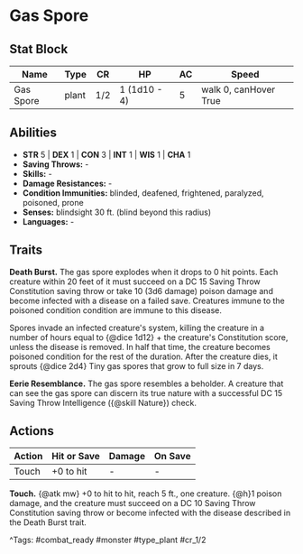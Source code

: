 # Gas Spore

## Stat Block

| Name | Type | CR | HP | AC | Speed |
|------|------|----|----|----|-------|
| Gas Spore | plant | 1/2 | 1 (1d10 - 4) | 5 | walk 0, canHover True |

## Abilities

- **STR** 5 | **DEX** 1 | **CON** 3 | **INT** 1 | **WIS** 1 | **CHA** 1
- **Saving Throws:** -  
- **Skills:** -  
- **Damage Resistances:** -  
- **Condition Immunities:** blinded, deafened, frightened, paralyzed, poisoned, prone  
- **Senses:** blindsight 30 ft. (blind beyond this radius)  
- **Languages:** -

## Traits

**Death Burst.** The gas spore explodes when it drops to 0 hit points. Each creature within 20 feet of it must succeed on a DC 15 Saving Throw Constitution saving throw or take 10 (3d6 damage) poison damage and become infected with a disease on a failed save. Creatures immune to the poisoned condition condition are immune to this disease.

Spores invade an infected creature's system, killing the creature in a number of hours equal to {@dice 1d12} + the creature's Constitution score, unless the disease is removed. In half that time, the creature becomes poisoned condition for the rest of the duration. After the creature dies, it sprouts {@dice 2d4} Tiny gas spores that grow to full size in 7 days.

**Eerie Resemblance.** The gas spore resembles a beholder. A creature that can see the gas spore can discern its true nature with a successful DC 15 Saving Throw Intelligence ({@skill Nature}) check.


## Actions

| Action | Hit or Save | Damage | On Save |
|--------|--------------|--------|----------|
| Touch | +0 to hit | - | - |

**Touch.** {@atk mw} +0 to hit to hit, reach 5 ft., one creature. {@h}1 poison damage, and the creature must succeed on a DC 10 Saving Throw Constitution saving throw or become infected with the disease described in the Death Burst trait.


^Tags: #combat_ready #monster #type_plant #cr_1/2